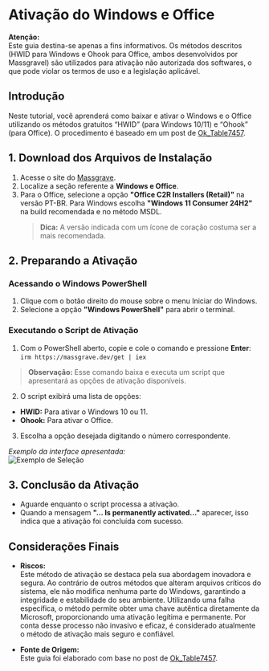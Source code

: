 # Ativação do Windows e Office

**Atenção:**  
Este guia destina-se apenas a fins informativos. Os métodos descritos (HWID para Windows e Ohook para Office, ambos desenvolvidos por Massgravel) são utilizados para ativação não autorizada dos softwares, o que pode violar os termos de uso e a legislação aplicável.

## Introdução

Neste tutorial, você aprenderá como baixar e ativar o Windows e o Office utilizando os métodos gratuitos “HWID” (para Windows 10/11) e “Ohook” (para Office). O procedimento é baseado em um post de [Ok_Table7457](https://www.reddit.com/r/Piracy/comments/1814gmp/guide_how_to_pirate_microsoft_office_properly/).

## 1. Download dos Arquivos de Instalação

1. Acesse o site do [Massgrave](https://massgrave.dev/genuine-installation-media.html).
2. Localize a seção referente a **Windows e Office**.
3. Para o Office, selecione a opção **"Office C2R Installers (Retail)"** na versão PT-BR. Para Windows escolha **"Windows 11 Consumer 24H2"** na build recomendada e no método MSDL.
   > **Dica:** A versão indicada com um ícone de coração costuma ser a mais recomendada.

## 2. Preparando a Ativação

### Acessando o Windows PowerShell

1. Clique com o botão direito do mouse sobre o menu Iniciar do Windows.
2. Selecione a opção **"Windows PowerShell"** para abrir o terminal.

### Executando o Script de Ativação

1. Com o PowerShell aberto, copie e cole o comando e pressione **Enter**: ```irm https://massgrave.dev/get | iex```
> **Observação:** Esse comando baixa e executa um script que apresentará as opções de ativação disponíveis.

2. O script exibirá uma lista de opções:
- **HWID:** Para ativar o Windows 10 ou 11.
- **Ohook:** Para ativar o Office.

3. Escolha a opção desejada digitando o número correspondente.

*Exemplo da interface apresentada:*  
![Exemplo de Seleção](/images/ativacao-office-win-2.png)  

## 3. Conclusão da Ativação

- Aguarde enquanto o script processa a ativação.
- Quando a mensagem **"... Is permanently activated..."** aparecer, isso indica que a ativação foi concluída com sucesso.

## Considerações Finais

- **Riscos:**  
Este método de ativação se destaca pela sua abordagem inovadora e segura. Ao contrário de outros métodos que alteram arquivos críticos do sistema, ele não modifica nenhuma parte do Windows, garantindo a integridade e estabilidade do seu ambiente. Utilizando uma falha específica, o método permite obter uma chave autêntica diretamente da Microsoft, proporcionando uma ativação legítima e permanente. Por conta desse processo não invasivo e eficaz, é considerado atualmente o método de ativação mais seguro e confiável.

- **Fonte de Origem:**  
Este guia foi elaborado com base no post de [Ok_Table7457](https://www.reddit.com/r/Piracy/comments/1814gmp/guide_how_to_pirate_microsoft_office_properly/).
